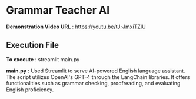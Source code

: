# Grammar Teacher AI
**Demonstration Video URL** :  https://youtu.be/tJ-JmxiTZIU

## Execution File
**To execute** : streamlit main.py
		    
**main.py** : Used Streamlit  to serve  AI-powered English language assistant. The script utilizes OpenAI's GPT-4 through the LangChain libraries.
It offers functionalities such as grammar checking, proofreading, and evaluating English proficiency.

